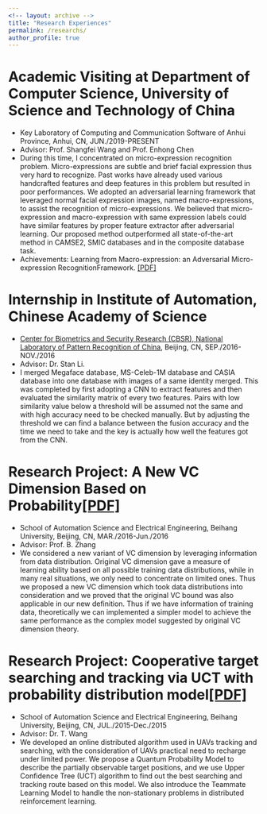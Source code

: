 ```yaml
---
<!-- layout: archive -->
title: "Research Experiences"
permalink: /researchs/
author_profile: true
---
```


Academic Visiting at Department of Computer Science, University of Science and Technology of China
======
* Key Laboratory of Computing and Communication Software of Anhui Province, Anhui, CN, JUN./2019-PRESENT
* Advisor: Prof. Shangfei Wang and Prof. Enhong Chen
* During this time, I concentrated on micro-expression recognition problem. Micro-expressions are subtle and brief facial expression thus very hard to recognize. Past works have already used various handcrafted features and deep features in this problem but resulted in poor performances. We adopted an adversarial learning framework that leveraged normal facial expression images, named macro-expressions, to assist the recognition of micro-expressions. We believed that micro-expression and macro-expression with same expression labels could have similar features by proper feature extractor after adversarial learning. Our proposed method outperformed all state-of-the-art method in CAMSE2, SMIC databases and in the composite database task.
* Achievements: Learning from Macro-expression: an Adversarial Micro-expression RecognitionFramework. [[PDF]](http://Wei-kang-Wang.github.io/files/Micro-expression.pdf)

Internship in Institute of Automation, Chinese Academy of Science
======
* [Center for Biometrics and Security Research (CBSR), National Laboratory of Pattern Recognition of China](http://www.cbsr.ia.ac.cn/english/index.asp), Beijing, CN, SEP./2016-NOV./2016
* Advisor: Dr. Stan Li.
* I merged Megaface database, MS-Celeb-1M database and CASIA database into one database with images of a same identity merged. This was completed by first adopting a CNN to extract features and then evaluated the similarity matrix of every two features. Pairs with low similarity value below a threshold will be assumed not the same and with high accuracy need to be checked manually. But by adjusting the threshold we can find a balance between the fusion accuracy and the time we need to take and the key is actually how well the features got from the CNN.
  
Research Project: A New VC Dimension Based on Probability[[PDF]](http://dpi-proceedings.com/index.php/dtcse/article/viewFile/8239/7812)
======
* School of Automation Science and Electrical Engineering, Beihang University, Beijing, CN, MAR./2016-Jun./2016
* Advisor: Prof. B. Zhang
* We considered a new variant of VC dimension by leveraging information from data distribution. Original VC dimension gave a measure of learning ability based on all possible training data distributions, while in many real situations, we only need to concentrate on limited ones. Thus we proposed a new VC dimension which took data distributions into consideration and we proved that the original VC bound was also applicable in our new definition. Thus if we have information of training data, theoretically we can implemented a simpler model to achieve the same performance as the complex model suggested by original VC dimension theory.

Research Project: Cooperative target searching and tracking via UCT with probability distribution model[[PDF]](https://ieeexplore.ieee.org/document/7868620)
======
* School of Automation Science and Electrical Engineering, Beihang University, Beijing, CN, JUL./2015-Dec./2015
* Advisor: Dr. T. Wang
* We developed an online distributed algorithm used in UAVs tracking and searching, with the consideration of UAVs practical need to recharge under limited power. We propose a Quantum Probability Model to describe the partially observable target positions, and we use Upper Confidence Tree (UCT) algorithm to find out the best searching and tracking route based on this model. We also introduce the Teammate Learning Model to handle the non-stationary problems in distributed reinforcement learning.

